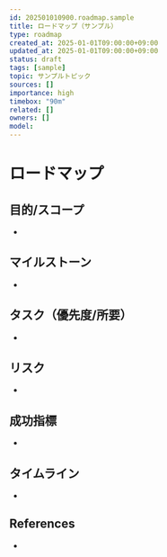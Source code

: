 ```yaml
---
id: 202501010900.roadmap.sample
title: ロードマップ（サンプル）
type: roadmap
created_at: 2025-01-01T09:00:00+09:00
updated_at: 2025-01-01T09:00:00+09:00
status: draft
tags: [sample]
topic: サンプルトピック
sources: []
importance: high
timebox: "90m"
related: []
owners: []
model: 
---
```


# ロードマップ

## 目的/スコープ
- 

## マイルストーン
- 

## タスク（優先度/所要）
- 

## リスク
- 

## 成功指標
- 

## タイムライン
- 

## References
- 

